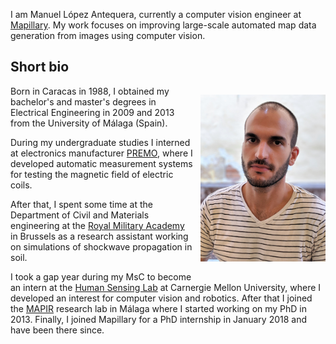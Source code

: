 I am Manuel López Antequera, currently a computer vision engineer at [Mapillary](http://www.mapillary.com). My work focuses on improving large-scale automated map data generation from images using computer vision. 


## Short bio
<div style="clear: right;">
<p style="float: right;"><img style="padding: 0 0 0 10px" src="assets/headshot.jpg" height="auto" width="200" border="0px"></p>
<div markdown="1">
Born in Caracas in 1988, I obtained my bachelor's and master's degrees in Electrical Engineering in 2009 and 2013 from the University of Málaga (Spain).

During my undergraduate studies I interned at electronics manufacturer [PREMO](http://www.grupopremo.es), where I developed automatic measurement systems for testing the magnetic field of electric coils.

After that, I spent some time at the Department of Civil and Materials engineering at the [Royal Military Academy](https://www.rma.ac.be/en) in Brussels as a research assistant working on simulations of shockwave propagation in soil.

I took a gap year during my MsC to become an intern at the [Human Sensing Lab](http://www.humansensing.cs.cmu.edu) at Carnergie Mellon University, where I developed an interest for computer vision and robotics.
After that I joined the [MAPIR](http://mapir.uma.es) research lab in Málaga where I started working on my PhD in 2013.
Finally, I joined Mapillary for a PhD internship in January 2018 and have been there since.
</div>
</div>